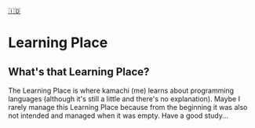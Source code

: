 [🇮🇩](readme.md)
# Learning Place
## What's that Learning Place?
The Learning Place is where kamachi (me) learns about programming languages (although it's still a little and there's no explanation). Maybe I rarely manage this Learning Place because from the beginning it was also not intended and managed when it was empty. Have a good study...

